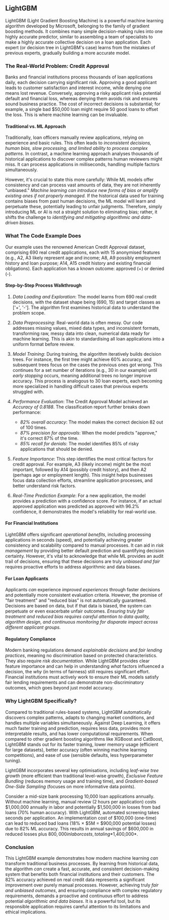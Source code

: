 ## LightGBM

LightGBM (Light Gradient Boosting Machine) is a powerful machine learning algorithm
developed by Microsoft, belonging to the family of gradient boosting methods. It combines
many simple decision-making rules into one highly accurate predictor, similar to assembling
a team of specialists to make a highly accurate collective decision on a loan application.
Each expert (or decision tree in LightGBM's case) learns from the mistakes of previous
experts, gradually building a more accurate model.



### The Real-World Problem: Credit Approval

Banks and financial institutions process thousands of loan applications daily, each
decision carrying significant risk. Approving a good applicant leads to customer
satisfaction and interest income, while denying one means lost revenue. Conversely,
approving a risky applicant risks potential default and financial loss, whereas denying
them avoids risk and ensures sound business practice. The cost of incorrect decisions
is substantial; for example, a single bad $50,000 loan might require 50 good loans to
offset the loss. This is where machine learning can be invaluable.


#### Traditional vs. ML Approach

Traditionally, loan officers manually review applications, relying on experience and
basic rules. This often leads to *inconsistent decisions, human bias, slow processing,
and limited ability to process complex patterns*. In contrast, a machine learning
approach analyses thousands of historical applications to discover complex patterns
human reviewers might miss. It can process applications in milliseconds, handling
multiple factors simultaneously.

However, it's crucial to state this more carefully: While ML models offer consistency
and can process vast amounts of data, they are not inherently "unbiased." *Machine
learning can introduce new forms of bias or amplify existing ones if not properly
managed.* If the historical data used for training contains biases from past human
decisions, the ML model will learn and perpetuate these, potentially leading to unfair
judgments. Therefore, simply introducing ML or AI is not a straight solution to
eliminating bias; rather, it shifts the challenge to *identifying and mitigating
algorithmic and data-driven biases.*


### What The Code Example Does

Our example uses the renowned American Credit Approval dataset, comprising 690 real
credit applications, each with 15 anonymised features (e.g., A2, A3 likely represent
age and income; A8, A9 possibly employment history and loan purpose; A14, A15 credit
history and existing financial obligations). Each application has a known outcome:
approved (+) or denied (-).


#### Step-by-Step Process Walkthrough

1. *Data Loading and Exploration*: The model learns from 690 real credit decisions,
   with the dataset shape being (690, 15) and target classes as \['+', '-'\]. The
   algorithm first examines historical data to understand the problem scope.

2. *Data Preprocessing*: Real-world data is often messy. Our code addresses missing
   values, mixed data types, and inconsistent formats, transforming raw, messy data
   into clean, numerical data ready for machine learning. This is akin to standardising
   all loan applications into a uniform format before review.

3. *Model Training*: During training, the algorithm iteratively builds decision trees.
   For instance, the first tree might achieve 60% accuracy, and subsequent trees focus
   on the cases the previous ones got wrong. This continues for a set number of
   iterations (e.g., 30 in our example) until *early stopping* occurs, meaning additional
   trees no longer improve accuracy. This process is analogous to 30 loan experts, each
   becoming more specialized in handling difficult cases that previous experts struggled
   with.

4. *Performance Evaluation*: The Credit Approval Model achieved an *Accuracy of 0.8188*.
   The classification report further breaks down performance:
    * *82% overall accuracy*: The model makes the correct decision 82 out of 100 times.
    * *87% precision for approvals*: When the model predicts "approve," it's correct 87% of the time.
    * *85% recall for denials*: The model identifies 85% of risky applications that should be denied.

5. *Feature Importance*: This step identifies the most critical factors for credit approval.
   For example, A3 (likely income) might be the most important, followed by A14 (possibly
   credit history), and then A2 (perhaps age or employment length). This insight helps
   businesses focus data collection efforts, streamline application processes, and better
   understand risk factors.

6. *Real-Time Prediction Example*: For a new application, the model provides a prediction
   with a confidence score. For instance, if an actual approved application was predicted
   as approved with 96.2% confidence, it demonstrates the model's reliability for real-world
   use.



#### For Financial Institutions

LightGBM offers significant *operational benefits*, including processing applications in
seconds (speed), and potentially achieving greater consistency and scalability compared
to manual processes. It can aid in *risk management* by providing better default prediction
and quantifying decision certainty. However, it's vital to acknowledge that while ML provides
an audit trail of decisions, ensuring that these decisions are truly *unbiased and fair*
requires proactive efforts to address algorithmic and data biases.

#### For Loan Applicants

Applicants *can* experience *improved experiences* through faster decisions and potentially
more consistent evaluation criteria. However, the promise of "fair treatment" and "reduced bias"
is not automatically guaranteed. Decisions are based on data, but if that data is biased,
the system can perpetuate or even exacerbate unfair outcomes. *Ensuring truly fair treatment
and reduced bias requires careful attention to data quality, algorithm design, and continuous
monitoring for disparate impact across different applicant groups.*

#### Regulatory Compliance

Modern banking regulations demand *explainable decisions* and *fair lending practices*, meaning
no discrimination based on protected characteristics. They also require *risk documentation*.
While LightGBM provides clear feature importance and can help in understanding *what* factors
influenced a decision, the *why* (in terms of fairness) still requires significant effort.
Financial institutions must actively work to ensure their ML models satisfy fair lending
requirements and can demonstrate non-discriminatory outcomes, which goes beyond just model
accuracy.


### Why LightGBM Specifically?

Compared to traditional rules-based systems, LightGBM automatically discovers
complex patterns, adapts to changing market conditions, and handles multiple
variables simultaneously. Against Deep Learning, it offers much faster training
and prediction, requires less data, provides more interpretable results, and has
lower computational requirements. When compared to other gradient boosting algorithms
like XGBoost and CatBoost, LightGBM stands out for its faster training, lower memory
usage (efficient for large datasets), better accuracy (often winning machine learning
competitions), and ease of use (sensible defaults, less hyperparameter tuning).

LightGBM incorporates several key optimisations, including *leaf-wise tree growth*
(more efficient than traditional level-wise growth), *Exclusive Feature Bundling*
(reduces memory usage and training time), and *Gradient-based One-Side Sampling*
(focuses on more informative data points).

Consider a mid-size bank processing 10,000 loan applications annually. Without machine
learning, manual review (2 hours per application) costs $1,000,000 annually in labor
and potentially $1,500,000 in losses from bad loans (70% human accuracy). With LightGBM,
automated screening takes seconds per application. An implementation cost of $100,000
(one-time) can lead to reduced bad loans (18% × $5M = $900,000 potential losses) due
to 82% ML accuracy. This results in annual savings of $600,000 in reduced losses plus
$800,000 in labor costs, totaling *$1,400,000*.


### Conclusion

This LightGBM example demonstrates how modern machine learning *can* transform traditional
business processes. By learning from historical data, the algorithm *can* create a fast,
accurate, and consistent decision-making system that benefits both financial institutions
and their customers. The 82% accuracy achieved on real credit data represents a significant
improvement over purely manual processes. However, achieving truly *fair and unbiased outcomes*,
and ensuring compliance with complex regulatory requirements, demands a proactive and
continuous effort to address potential *algorithmic and data biases*. It is a powerful tool,
but its responsible application requires careful attention to its limitations and ethical
implications.

